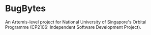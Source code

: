 # BugBytes
An Artemis-level project for National University of Singapore's Orbital Programme (CP2106: Independent Software Development Project).
